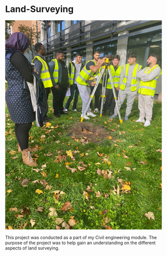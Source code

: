 # Land-Surveying

![Landsurveying](/eb0bed92-c420-495f-ae49-6d07beb9b0b9.JPG)




This project was conducted as a part of my Civil engineering module. The purpose of the project was to help gain an understanding on the different aspects of land surveying. 
